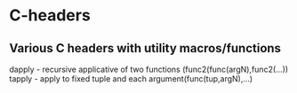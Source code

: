 # C-headers
Various C headers with utility macros/functions
------------

dapply - recursive applicative of two functions (func2(func(argN),func2(...))
tapply - apply to fixed tuple and each argument(func(tup,argN),...)
